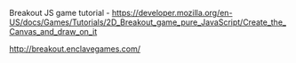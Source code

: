 
Breakout JS game tutorial - 
https://developer.mozilla.org/en-US/docs/Games/Tutorials/2D_Breakout_game_pure_JavaScript/Create_the_Canvas_and_draw_on_it

http://breakout.enclavegames.com/

